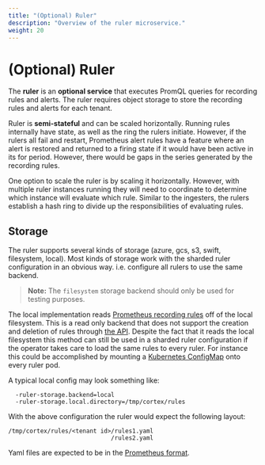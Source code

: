 ```yaml
---
title: "(Optional) Ruler"
description: "Overview of the ruler microservice."
weight: 20
---
```


# (Optional) Ruler

The **ruler** is an **optional service** that executes PromQL queries for recording rules and alerts. The ruler requires object storage to store the recording rules and alerts for each tenant.

Ruler is **semi-stateful** and can be scaled horizontally.
Running rules internally have state, as well as the ring the rulers initiate.
However, if the rulers all fail and restart,
Prometheus alert rules have a feature where an alert is restored and returned to a firing state
if it would have been active in its for period.
However, there would be gaps in the series generated by the recording rules.

One option to scale the ruler is by scaling it horizontally. However, with multiple ruler instances running they will need to coordinate to determine which instance will evaluate which rule. Similar to the ingesters, the rulers establish a hash ring to divide up the responsibilities of evaluating rules.

## Storage

The ruler supports several kinds of storage (azure, gcs, s3, swift, filesystem, local). Most kinds of storage work with the sharded ruler configuration in an obvious way. i.e. configure all rulers to use the same backend.

> **Note:** The `filesystem` storage backend should only be used for testing purposes.

The local implementation reads [Prometheus recording rules](https://prometheus.io/docs/prometheus/latest/configuration/recording_rules/) off of the local filesystem. This is a read only backend that does not support the creation and deletion of rules through [the API](../api/_index.md#ruler). Despite the fact that it reads the local filesystem this method can still be used in a sharded ruler configuration if the operator takes care to load the same rules to every ruler. For instance this could be accomplished by mounting a [Kubernetes ConfigMap](https://kubernetes.io/docs/concepts/configuration/configmap/) onto every ruler pod.

A typical local config may look something like:

```
  -ruler-storage.backend=local
  -ruler-storage.local.directory=/tmp/cortex/rules
```

With the above configuration the ruler would expect the following layout:

```
/tmp/cortex/rules/<tenant id>/rules1.yaml
                             /rules2.yaml
```

Yaml files are expected to be in the [Prometheus format](https://prometheus.io/docs/prometheus/latest/configuration/recording_rules/#recording-rules).
